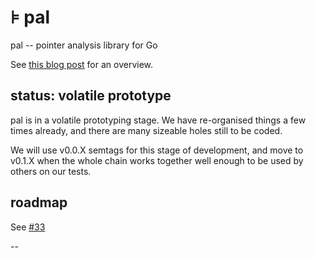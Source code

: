 # ⊧ pal

pal -- pointer analysis library for Go

See [this blog post](https://go-air.github.io/blog/20210729-pal.html)
for an overview.

## status: volatile prototype

pal is in a volatile prototyping stage.  We have re-organised 
things a few times already, and there are many sizeable holes
still to be coded.

We will use v0.0.X semtags for this stage of development,
and move to v0.1.X when the whole chain works together 
well enough to be used by others on our tests.

## roadmap

See [#33](https://github.com/go-air/pal/issues/33)

-- 









